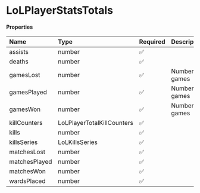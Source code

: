 # LoLPlayerStatsTotals

**Properties**

| Name          | Type                       | Required | Description     |
| :------------ | :------------------------- | :------- | :-------------- |
| assists       | number                     | ✅       |                 |
| deaths        | number                     | ✅       |                 |
| gamesLost     | number                     | ✅       | Number of games |
| gamesPlayed   | number                     | ✅       | Number of games |
| gamesWon      | number                     | ✅       | Number of games |
| killCounters  | LoLPlayerTotalKillCounters | ✅       |                 |
| kills         | number                     | ✅       |                 |
| killsSeries   | LoLKillsSeries             | ✅       |                 |
| matchesLost   | number                     | ✅       |                 |
| matchesPlayed | number                     | ✅       |                 |
| matchesWon    | number                     | ✅       |                 |
| wardsPlaced   | number                     | ✅       |                 |

<!-- This file was generated by liblab | https://liblab.com/ -->
